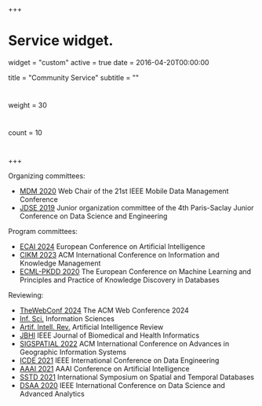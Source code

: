 +++
# Service widget.
widget = "custom"
active = true
date = 2016-04-20T00:00:00

title = "Community Service"
subtitle = ""

# 
weight = 30

# 
count = 10

#   
# 
+++

Organizing committees:

- [MDM 2020](http://mdmconferences.org/mdm2020/) Web Chair of the 21st IEEE Mobile Data Management Conference 
- [JDSE 2019](https://jdse-paris.github.io/jDSE2019) Junior organization committee of the 4th Paris-Saclay Junior Conference on Data Science and Engineering 

Program committees: 

- [ECAI 2024](https://www.ecai2024.eu/) European Conference on Artificial Intelligence
- [CIKM 2023](https://cikm2023.github.io/) ACM International Conference on Information and Knowledge Management
- [ECML-PKDD 2020](https://ecmlpkdd2020.net/) The European Conference on Machine Learning and Principles and Practice of Knowledge Discovery in Databases

Reviewing:

- [TheWebConf 2024](https://www2024.thewebconf.org/) The ACM Web Conference 2024
- [Inf. Sci.](https://www.sciencedirect.com/journal/information-sciences) Information Sciences
- [Artif. Intell. Rev.](https://www.springer.com/journal/10462) Artificial Intelligence Review
- [JBHI](https://www.embs.org/jbhi/) IEEE Journal of Biomedical and Health Informatics
- [SIGSPATIAL 2022](https://sigspatial2022.sigspatial.org/) ACM International Conference on Advances in Geographic Information Systems
- [ICDE 2021](http://www.icde2021.gr/) IEEE International Conference on Data Engineering 
- [AAAI 2021](https://aaai.org/Conferences/AAAI-21/) AAAI Conference on Artificial Intelligence
- [SSTD 2021](https://sstd2021.github.io/) International Symposium on Spatial and Temporal Databases
- [DSAA 2020](http://dsaa2020.dsaa.co/) IEEE International Conference on Data Science and Advanced Analytics 